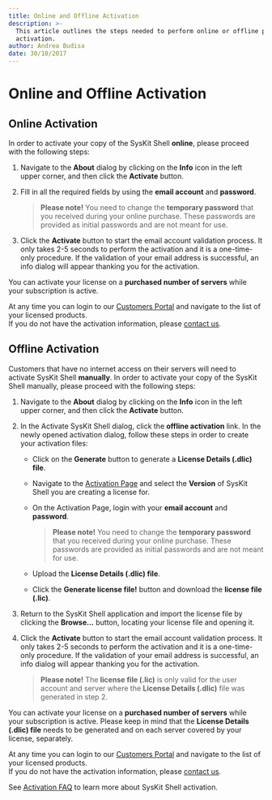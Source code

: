 ```yaml
---
title: Online and Offline Activation
description: >-
  This article outlines the steps needed to perform online or offline product
  activation.
author: Andrea Budisa
date: 30/10/2017
---
```


# Online and Offline Activation

## Online Activation

In order to activate your copy of the SysKit Shell **online**, please proceed with the following steps:

1. Navigate to the **About** dialog by clicking on the **Info** icon in the left upper corner, and then click the **Activate** button.
2. Fill in all the required fields by using the **email account** and **password**.

   > **Please note!** You need to change the **temporary password** that you received during your online purchase. These passwords are provided as initial passwords and are not meant for use.

3. Click the **Activate** button to start the email account validation process. It only takes 2-5 seconds to perform the activation and it is a one-time-only procedure. If the validation of your email address is successful, an info dialog will appear thanking you for the activation.

You can activate your license on a **purchased number of servers** while your subscription is active.

At any time you can login to our [Customers Portal](https://my.syskit.com) and navigate to the list of your licensed products.  
If you do not have the activation information, please [contact us](https://www.syskit.com/company/contact-us).

## Offline Activation

Customers that have no internet access on their servers will need to activate SysKit Shell **manually**. In order to activate your copy of the SysKit Shell manually, please proceed with the following steps:

1. Navigate to the **About** dialog by clicking on the **Info** icon in the left upper corner, and then click the **Activate** button.
2. In the Activate SysKit Shell dialog, click the **offline activation** link. In the newly opened activation dialog, follow these steps in order to create your activation files:
   * Click on the **Generate** button to generate a **License Details \(.dlic\) file**.
   * Navigate to the [Activation Page](https://my.syskit.com/activation/?P=Shell) and select the **Version** of SysKit Shell you are creating a license for.
   * On the Activation Page, login with your **email account** and **password**.

     > **Please note!** You need to change the **temporary password** that you received during your online purchase. These passwords are provided as initial passwords and are not meant for use.

   * Upload the **License Details \(.dlic\) file**.
   * Click the **Generate license file!** button and download the **license file \(.lic\)**.
3. Return to the SysKit Shell application and import the license file by clicking the **Browse...** button, locating your license file and opening it.
4. Click the **Activate** button to start the email account validation process. It only takes 2-5 seconds to perform the activation and it is a one-time-only procedure. If the validation of your email address is successful, an info dialog will appear thanking you for the activation.

   > **Please note!** The **license file \(.lic\)** is only valid for the user account and server where the **License Details \(.dlic\)** file was generated in step 2.

You can activate your license on a **purchased number of servers** while your subscription is active. Please keep in mind that the **License Details \(.dlic\) file** needs to be generated and on each server covered by your license, separately.

At any time you can login to our [Customers Portal](https://my.syskit.com) and navigate to the list of your licensed products.  
If you do not have the activation information, please [contact us](https://www.syskit.com/company/contact-us).

See [Activation FAQ](activation-faq.md) to learn more about SysKit Shell activation.

